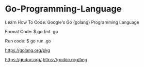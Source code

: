 # Go-Programming-Language
Learn How To Code: Google's Go (golang) Programming Language

Format Code:
$ go fmt <filename>.go

Run code:
$ go run <filename>.go

https://golang.org/pkg

https://godoc.org/<pkg-name>
https://godoc.org/fmg
